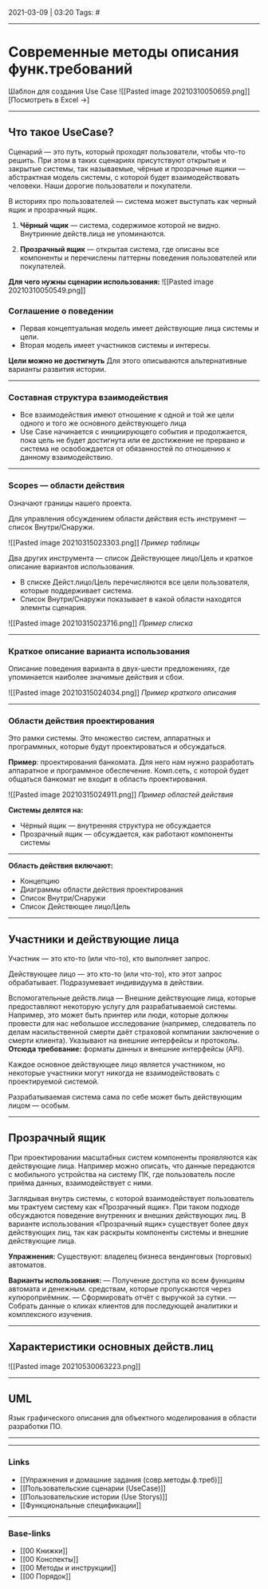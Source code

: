 2021-03-09 | 03:20
Tags: #
___
# Современные методы описания функ.требований 
Шаблон для создания Use Case
![[Pasted image 20210310050659.png]]
[Посмотреть в Excel ->]

---
## Что такое UseCase?
Сценарий — это путь, который проходят пользователи, чтобы что-то решить. При этом в таких сценариях присутствуют открытые и закрытые системы, так называемые, чёрные и прозрачные ящики — абстрактная модель системы, с которой будет взаимодействовать человеки. Наши дорогие пользователи и покупатели.

В историях про пользователей — система может выступать как черный ящик и прозрачный ящик.

1. **Чёрный чщик** — система, содержимое которой не видно.
Внутринние действ.лица не упоминаются.

2. **Прозрачный ящик** — открытая система, где описаны все компоненты и перечислены паттерны поведения пользователей или покупателей.

**Для чего нужны сценарии использования:**
![[Pasted image 20210310050549.png]]

### Соглашение о поведении
- Первая концептуальная модель имеет действующие лица системы и цели.
- Вторая модель имеет участников системы и интересы.

**Цели можно не достигнуть**
Для этого описываются альтернативные варианты развития истории.

---

### Составная структура взаимодействия

- Все взаимодействия имеют отношение к одной и той же цели одного и того же основного действующего лица
- Use Case начинается с инициирующего события и продолжается, пока цель не будет достигнута или ее достижение не прервано и система не освобождается от обязанностей по отношению к данному взаимодействию.

---

### Scopes — области действия
Означают границы нашего проекта.

Для управления обсуждением области действия есть инструмент — список Внутри/Снаружи.

![[Pasted image 20210315023303.png]]
*Пример таблицы*

Два других инструмента — список Действующее лицо/Цель и краткое описание вариантов использования.

- В списке Дейст.лицо/Цель перечисляются все цели пользователя, которые поддерживает система.
- Список Внутри/Снаружи показывает в какой области находятся элемнты сценария.

![[Pasted image 20210315023716.png]]
*Пример списка*

---

### Краткое описание варианта использования

Описание поведения варианта в двух-шести предложениях, где упоминается наиболее значимые действия и сбои.

![[Pasted image 20210315024034.png]]
*Пример краткого описания*

---

### Области действия проектирования
Это рамки системы. Это множество систем, аппаратных и программных, которые будут проектироваться и обсуждаться. 

**Пример**: проектирования банкомата. Для него нам нужно разработать аппаратное и программное обеспечение. Комп.сеть, с которой будет общаться банкомат не входит в область проектирования.

![[Pasted image 20210315024911.png]]
*Пример областей действия*

**Системы делятся на:**
- Чёрный ящик — внутренняя структура не обсуждается
- Прозрачный ящик — обсуждается, как работают компоненты системы

---

**Область действия включают:**
- Концепцию
- Диаграммы области действия проектирования
- Список Внутри/Снаружи
- Список Действющее лицо/Цель

---

## Участники и действующие лица

Участник — это кто-то (или что-то), кто выполняет запрос.

Действующее лицо — это кто-то (или что-то), кто этот запрос обрабатывает. Подразумевает индивидуума в действии.

Вспомогательные действ.лица — Внешние действующие лица, которые предоставляют некоторую услугу для разрабатываемой системы. Например, это может быть принтер или люди, которые должны провести для нас небольшое исследование (например, следователь по делам насильственной смерти даёт страховой копмпании заключение о смерти клиента). Указывают на внешние интерфейсы и протоколы. **Отсюда требование:** форматы данных и внешние интерфейсы (API).

Каждое основное действующее лицо является участником, но некоторые участники могут никогда не взаимодействовать с проектируемой системой.

Разрабатываемая система сама по себе может быть действующим лицом — особым.

---

## Прозрачный ящик
При проектировании масштабных систем компоненты проявляются как действующие лица. Например можно описать, что данные передаются с мобильного устройства на систему ПК, где пользователь после приёма данных, взаимодействует с ними.

Заглядывая внутрь системы, с которой взаимодействует пользователь мы трактуем систему как «Прозрачный ящик». При таком подходе обсуждаются поведение внутренних и внешних действующих лиц. В варианте использования «Прозрачный ящик» существует более двух действующих лиц, так как раскрыты компоненты системы и внешние действующие лица.

**Упражнения:**
Существуют: владелец бизнеса вендинговых (торговых) автоматов.

**Варианты использования:**
— Получение доступа ко всем функциям автомата и денежным. средствам, которые пропускаются через купюроприёмник.
— Сформировать отчёт с выручкой за сутки.
— Собрать данные о кликах клиентов для последующей аналитики и комплексного изучения.


---

## Характеристики основных действ.лиц
![[Pasted image 20210530063223.png]]

---

## UML
Язык графического описания для объектного моделирования в области разработки ПО.


-------------





___
### Links
- [[Упражнения и домашние задания (совр.методы.ф.треб)]]
- [[Пользовательские сценарии (UseCase)]]
- [[Пользовательские истории (Use Storys)]]
- [[Функциональные спецификации]]

___
### Base-links
- [[00 Книжки]]
- [[00 Конспекты]]
- [[00 Методы и инструкции]]
- [[00 Порядок]]



